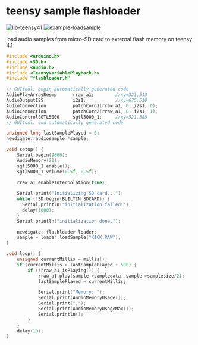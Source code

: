 # teensy sample flashloader
[![lib-teensy41](https://github.com/newdigate/teensy-sample-flashloader/actions/workflows/teensy41_lib.yml/badge.svg)](https://github.com/newdigate/teensy-sample-flashloader/actions/workflows/teensy41_lib.yml)
[![example-loadsample](https://github.com/newdigate/teensy-sample-flashloader/actions/workflows/teensy41_loadsample.yml/badge.svg)](https://github.com/newdigate/teensy-sample-flashloader/actions/workflows/teensy41_loadsample.yml)

load audio samples from micro-SD card to external flash memory on teensy 4.1

``` c++
#include <Arduino.h>
#include <SD.h>
#include <Audio.h>
#include <TeensyVariablePlayback.h>
#include "flashloader.h"

// GUItool: begin automatically generated code
AudioPlayArrayResmp      rraw_a1;        //xy=321,513
AudioOutputI2S           i2s1;           //xy=675,518
AudioConnection          patchCord1(rraw_a1, 0, i2s1, 0);
AudioConnection          patchCord2(rraw_a1, 0, i2s1, 1);
AudioControlSGTL5000     sgtl5000_1;     //xy=521,588
// GUItool: end automatically generated code

unsigned long lastSamplePlayed = 0;
newdigate::audiosample *sample;

void setup() {
    Serial.begin(9600);
    AudioMemory(20);
    sgtl5000_1.enable();
    sgtl5000_1.volume(0.5f, 0.5f);
    
    rraw_a1.enableInterpolation(true);

    Serial.print("Initializing SD card...");
    while (!SD.begin(BUILTIN_SDCARD)) {
      Serial.println("initialization failed!");
      delay(1000);
    }
    Serial.println("initialization done.");

    newdigate::flashloader loader;
    sample = loader.loadSample("KICK.RAW");
}

void loop() {
    unsigned currentMillis = millis();
    if (currentMillis > lastSamplePlayed + 500) {
        if (!rraw_a1.isPlaying()) {
            rraw_a1.play(sample->sampledata, sample->samplesize/2);
            lastSamplePlayed = currentMillis;

            Serial.print("Memory: ");
            Serial.print(AudioMemoryUsage());
            Serial.print(",");
            Serial.print(AudioMemoryUsageMax());
            Serial.println();
        }
    }
    delay(10);
}
```
